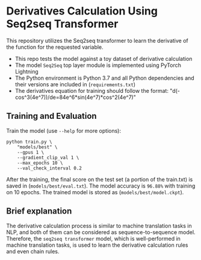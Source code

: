 # Derivatives Calculation Using Seq2seq Transformer
This repository utilizes the Seq2seq transformer to learn the derivative of the function for the requested variable. 
- This repo tests the model against a toy dataset of derivative calculation
- The model `Seq2Seq` top layer module is implemented using PyTorch Lightning
- The Python environment is Python 3.7 and all Python dependencies and their versions are included in (`requirements.txt`)
- The derivatives equation for training should follow the format: "d(-cos^3(4e^7))/de=84e^6*sin(4e^7)*cos^2(4e^7)"

## Training and Evaluation

Train the model (use `--help` for more options):
```shell
python train.py \
    "models/best" \
    --gpus 1 \
    --gradient_clip_val 1 \
    --max_epochs 10 \
    --val_check_interval 0.2
```
After the training, the final score on the test set (a portion of the train.txt) is saved in (`models/best/eval.txt`). The model accuracy is `96.88%` with training on 10 epochs.
The trained model is stored as (`models/best/model.ckpt`). 

## Brief explanation
The derivative calculation process is similar to machine translation tasks in NLP, and both of them can be considered as sequence-to-sequence model. Therefore, the `seq2seq transformer` model, which is well-performed in machine translation tasks, is used to learn the derivative calculation rules and even chain rules.
